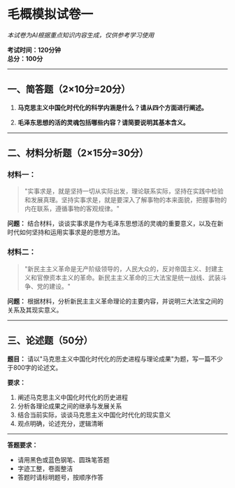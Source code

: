 # 毛概模拟试卷一

*本试卷为AI根据重点知识内容生成，仅供参考学习使用*

**考试时间：120分钟**  
**总分：100分**

---

## 一、简答题（2×10分=20分）

1. **马克思主义中国化时代化的科学内涵是什么？请从四个方面进行阐述。**

2. **毛泽东思想的活的灵魂包括哪些内容？请简要说明其基本含义。**

---

## 二、材料分析题（2×15分=30分）

### 材料一：
> "实事求是，就是坚持一切从实际出发，理论联系实际，坚持在实践中检验和发展真理。坚持实事求是，就是要深入了解事物的本来面貌，把握事物的内在联系，遵循事物的客观规律。"

**问题：** 结合材料，谈谈实事求是作为毛泽东思想活的灵魂的重要意义，以及在新时代如何坚持和运用实事求是的思想方法。

### 材料二：
> "新民主主义革命是无产阶级领导的，人民大众的，反对帝国主义、封建主义和官僚资本主义的革命。新民主主义革命的三大法宝是统一战线、武装斗争、党的建设。"

**问题：** 根据材料，分析新民主主义革命理论的主要内容，并说明三大法宝之间的关系及其现实意义。

---

## 三、论述题（50分）

**题目：** 请以"马克思主义中国化时代化的历史进程与理论成果"为题，写一篇不少于800字的论述文。

**要求：**
1. 阐述马克思主义中国化时代化的历史进程
2. 分析各理论成果之间的继承与发展关系
3. 结合当前实际，谈谈马克思主义中国化时代化的现实意义
4. 观点明确，论述充分，逻辑清晰

---

**答题要求：**
- 请用黑色或蓝色钢笔、圆珠笔答题
- 字迹工整，卷面整洁
- 答题时请标明题号，按顺序作答 

